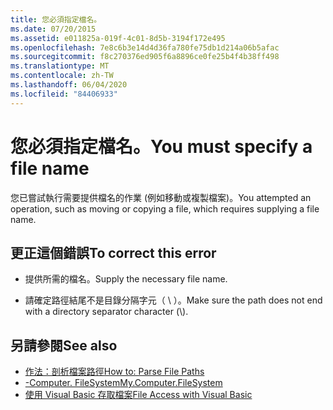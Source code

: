 ```yaml
---
title: 您必須指定檔名。
ms.date: 07/20/2015
ms.assetid: e011825a-019f-4c01-8d5b-3194f172e495
ms.openlocfilehash: 7e8c6b3e14d4d36fa780fe75db1d214a06b5afac
ms.sourcegitcommit: f8c270376ed905f6a8896ce0fe25b4f4b38ff498
ms.translationtype: MT
ms.contentlocale: zh-TW
ms.lasthandoff: 06/04/2020
ms.locfileid: "84406933"
---
```

# <a name="you-must-specify-a-file-name"></a><span data-ttu-id="db505-102">您必須指定檔名。</span><span class="sxs-lookup"><span data-stu-id="db505-102">You must specify a file name</span></span>
<span data-ttu-id="db505-103">您已嘗試執行需要提供檔名的作業 (例如移動或複製檔案)。</span><span class="sxs-lookup"><span data-stu-id="db505-103">You attempted an operation, such as moving or copying a file, which requires supplying a file name.</span></span>  
  
## <a name="to-correct-this-error"></a><span data-ttu-id="db505-104">更正這個錯誤</span><span class="sxs-lookup"><span data-stu-id="db505-104">To correct this error</span></span>  
  
- <span data-ttu-id="db505-105">提供所需的檔名。</span><span class="sxs-lookup"><span data-stu-id="db505-105">Supply the necessary file name.</span></span>  
  
- <span data-ttu-id="db505-106">請確定路徑結尾不是目錄分隔字元（ \\ ）。</span><span class="sxs-lookup"><span data-stu-id="db505-106">Make sure the path does not end with a directory separator character (\\).</span></span>  
  
## <a name="see-also"></a><span data-ttu-id="db505-107">另請參閱</span><span class="sxs-lookup"><span data-stu-id="db505-107">See also</span></span>

- [<span data-ttu-id="db505-108">作法：剖析檔案路徑</span><span class="sxs-lookup"><span data-stu-id="db505-108">How to: Parse File Paths</span></span>](../developing-apps/programming/drives-directories-files/how-to-parse-file-paths.md)
- [<span data-ttu-id="db505-109">-Computer. FileSystem</span><span class="sxs-lookup"><span data-stu-id="db505-109">My.Computer.FileSystem</span></span>](xref:Microsoft.VisualBasic.FileIO.FileSystem)
- [<span data-ttu-id="db505-110">使用 Visual Basic 存取檔案</span><span class="sxs-lookup"><span data-stu-id="db505-110">File Access with Visual Basic</span></span>](../developing-apps/programming/drives-directories-files/file-access.md)
